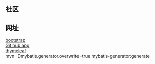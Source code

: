 ## 社区
## 网址
[bootstrap](https://v3.bootcss.com/components/#navbar)  
[Git hub app](https://developer.github.com/apps/building-oauth-apps/creating-an-oauth-app/)  
[thymeleaf](https://www.thymeleaf.org/doc/tutorials/3.0/usingthymeleaf.html)  
mvn -Dmybatis.generator.overwrite=true mybatis-generator:generate  
